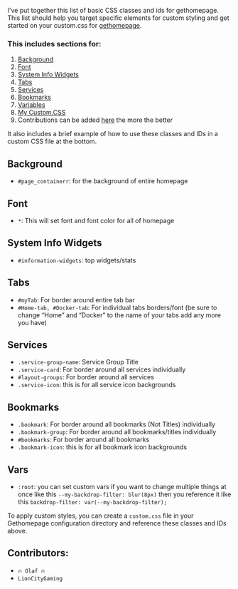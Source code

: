 I've put together this list of basic CSS classes and ids for gethomepage. This list should help you target specific elements for custom styling and get started on your custom.css for [gethomepage](https://gethomepage.dev/).
 
### This includes sections for:
1. [Background](#Background)
2. [Font](#Font)
3. [System Info Widgets](#System-Info-Widgets)
4. [Tabs](#Tabs)
5. [Services](#Services)
6. [Bookmarks](#Bookmarks)
7. [Variables](#Vars)
8. [My Custom.CSS](https://github.com/10mfox/Gethomepage-Custom.CSS/blob/main/current%20custom.css)
9. Contributions can be added [here](https://github.com/10mfox/gethomepage-Custom.CSS/discussions/categories/contributions) the more the better

It also includes a brief example of how to use these classes and IDs in a custom CSS file at the bottom.
 
## Background
- `#page_containerr`: for the background of entire homepage

## Font
- `*`: This will set font and font color for all of homepage
 
## System Info Widgets
- `#information-widgets`: top widgets/stats
 
## Tabs
- `#myTab`: For border around entire tab bar
- `#Home-tab, #Docker-tab`: For individual tabs borders/font (be sure to change “Home” and “Docker” to the name of your tabs add any more you have)

## Services
- `.service-group-name`: Service Group Title
- `.service-card`: For border around all services individually
- `#layout-groups`: For border around all services
- `.service-icon`: this is for all service icon backgrounds

 
## Bookmarks
- `.bookmark`: For border around all bookmarks (Not Titles) individually
- `.bookmark-group`: For border around all bookmarks/titles individually
- `#bookmarks`: For border around all bookmarks
- `.bookmark-icon`: this is for all bookmark icon backgrounds

## Vars
- `:root`: you can set custom vars if you want to change multiple things at once like this ```--my-backdrop-filter: blur(8px)``` then you reference it like this ```backdrop-filter: var(--my-backdrop-filter);```

To apply custom styles, you can create a `custom.css` file in your Gethomepage configuration directory and reference these classes and IDs above.
 
## Contributors:
   - `🔥 Olaf 🔥`
   - `LionCityGaming`
